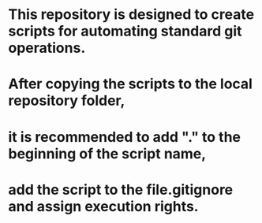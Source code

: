 # This repository is designed to create scripts for automating standard git operations.
# After copying the scripts to the local repository folder,
#	it is recommended to add "." to the beginning of the script name,
#	add the script to the file.gitignore and assign execution rights.

